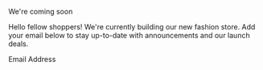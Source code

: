 

  We're coming soon

  Hello fellow shoppers! We're currently building our new fashion store. Add your email below to stay up-to-date with announcements and our launch deals.

  Email Address
  
